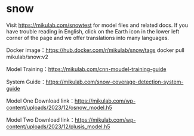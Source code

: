 # snow
Visit https://mikulab.com/snowtest for model files and related docs.
If you have trouble reading in English, click on the Earth icon in the lower left corner of the page and we offer translations into many languages.

Docker image：https://hub.docker.com/r/mikulab/snow/tags
docker pull mikulab/snow:v2

Model Training：https://mikulab.com/cnn-moudel-training-guide

System Guide：https://mikulab.com/snow-coverage-detection-system-guide

Model One Download link：https://mikulab.com/wp-content/uploads/2023/12/osnow_model.h5

Model Two Download link：https://mikulab.com/wp-content/uploads/2023/12/plusis_model.h5
